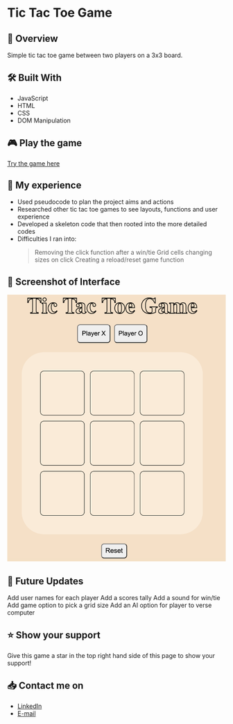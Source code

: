 # Tic Tac Toe Game

## :helicopter: Overview
Simple tic tac toe game between two players on a 3x3 board.

## :hammer_and_wrench: Built With 
- JavaScript
- HTML
- CSS
- DOM Manipulation

## :video_game: Play the game
[Try the game here](https://karinzaki.github.io/tictactoe/)

## :mag_right: My experience
- Used pseudocode to plan the project aims and actions
- Researched other tic tac toe games to see layouts, functions and user experience
- Developed a skeleton code that then rooted into the more detailed codes
- Difficulties I ran into:
  > Removing the click function after a win/tie
  > Grid cells changing sizes on click
  > Creating a reload/reset game function

## :camera_flash: Screenshot of Interface
![](https://github.com/karinzaki/tictactoe/blob/b1d97c35a66e6f8f093a08317eaf6330d9488a62/tictactoe-screenshot.png)

## :compass: Future Updates
Add user names for each player
Add a scores tally
Add a sound for win/tie
Add game option to pick a grid size
Add an AI option for player to verse computer

## :star: Show your support
Give this game a star in the top right hand side of this page to show your support!

## :inbox_tray: Contact me on
- [LinkedIn](https://www.linkedin.com/in/karin-zaki-2bb3b2130)
- [E-mail](mailto:karin.zaki@hotmail.com)

